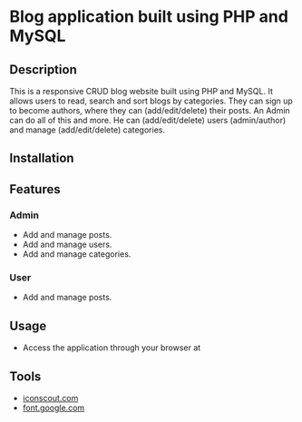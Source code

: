 # Blog application built using PHP and MySQL

## Description
This is a responsive CRUD blog website built using PHP and MySQL. It allows users to read, search and sort blogs by categories. They can sign up to become authors, where they can (add/edit/delete) their posts.
An Admin can do all of this and more. He can (add/edit/delete) users (admin/author) and manage (add/edit/delete) categories.

## Installation

## Features
### Admin
- Add and manage posts.
- Add and manage users.
- Add and manage categories.


### User
- Add and manage posts.

## Usage
- Access the application through your browser at

## Tools
- [iconscout.com](https://www.iconscout.com)
- [font.google.com](https://fonts.google.com/)
